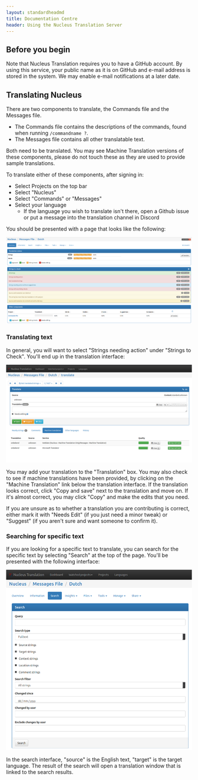 ```yaml
---
layout: standardheadmd
title: Documentation Centre
header: Using the Nucleus Translation Server
---
```


## Before you begin

Note that Nucleus Translation requires you to have a GitHub account. By using this service, your public name
as it is on GitHub and e-mail address is stored in the system. We may enable e-mail notifications at a later date.

## Translating Nucleus

There are two components to translate, the Commands file and the Messages file.

* The Commands file contains the descriptions of the commands, found when running `/commandname ?`.
* The Messages file contains all other translatable text.

Both need to be translated. You may see Machine Translation versions of these components, please do not touch
these as they are used to provide sample translations.

To translate either of these components, after signing in:

* Select Projects on the top bar
* Select "Nucleus"
* Select "Commands" or "Messages"
* Select your language
  * If the language you wish to translate isn't there, open a Github issue or put a message into the
    translation channel in Discord

You should be presented with a page that looks like the following:

![strings to check](../../img/translate1.png)

### Translating text

In general, you will want to select "Strings needing action" under "Strings to Check". You'll end up in the
translation interface:

![translation interface](../../img/translate2.png)

You may add your translation to the "Translation" box. You may also check to see if machine translations
have been provided, by clicking on the "Machine Translation" link below the translation interface. If the
translation looks correct, click "Copy and save" next to the translation and move on. If it's almost correct,
you may click "Copy" and make the edits that you need.

If you are unsure as to whether a translation you are contributing is correct, either mark it with "Needs Edit"
(if you just need a minor tweak) or "Suggest" (if you aren't sure and want someone to confirm it).

### Searching for specific text

If you are looking for a specific text to translate, you can search for the specific text by selecting "Search"
at the top of the page. You'll be presented with the following interface:

![search interface](../../img/translate3.png)

In the search interface, "source" is the English text, "target" is the target language. The result of the 
search will open a translation window that is linked to the search results.

